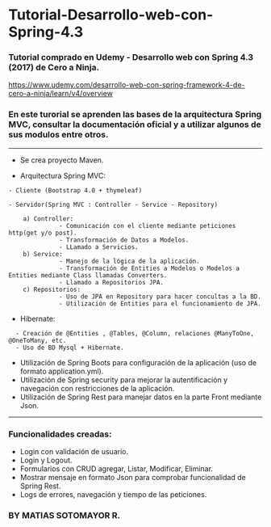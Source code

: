 # Tutorial-Desarrollo-web-con-Spring-4.3
### Tutorial comprado en Udemy - Desarrollo web con Spring 4.3 (2017) de Cero a Ninja.
https://www.udemy.com/desarrollo-web-con-spring-framework-4-de-cero-a-ninja/learn/v4/overview

### En este turorial se aprenden las bases de la arquitectura Spring MVC, consultar la documentación oficial y a utilizar algunos de sus modulos entre otros.

  ******************************************************************************************************************************
- Se crea proyecto Maven.

- Arquitectura Spring MVC:
```
- Cliente (Bootstrap 4.0 + thymeleaf)

- Servidor(Spring MVC : Controller - Service - Repository) 

    a) Controller: 
              - Comunicación con el cliente mediante peticiones http(get y/o post).
              - Transformación de Datos a Modelos.
              - LLamado a Servicios.
    b) Service:         
              - Manejo de la lógica de la aplicación.
              - Transformación de Entities a Modelos o Modelos a Entities mediante Class llamadas Converters.
              - Llamado a Repositorios JPA.
    c) Repositorios:
              - Uso de JPA en Repository para hacer concultas a la BD.
              - Utilización de Entities para el funcionamiento de JPA.
  ```        
  - Hibernate:
  ```
    - Creación de @Entities , @Tables, @Column, relaciones @ManyToOne, @OneToMany, etc.
    - Uso de BD Mysql + Hibernate.
  ```
  - Utilización de Spring Boots para configuración de la aplicación (uso de formato application.yml).
  - Utilización de Spring security para mejorar la autentificación y navegación con restricciones de la aplicación.
  - Utilización de Spring Rest para manejar datos en la parte Front mediante Json.
  ******************************************************************************************************************************
  
### Funcionalidades creadas:
  - Login con validación de usuario.
  - Login y Logout.
  - Formularios con CRUD agregar, Listar, Modificar, Eliminar.
  - Mostrar mensaje en formato Json para comprobar funcionalidad de Spring Rest.
  - Logs de errores, navegación y tiempo de las peticiones.
              
### BY MATIAS SOTOMAYOR R.
